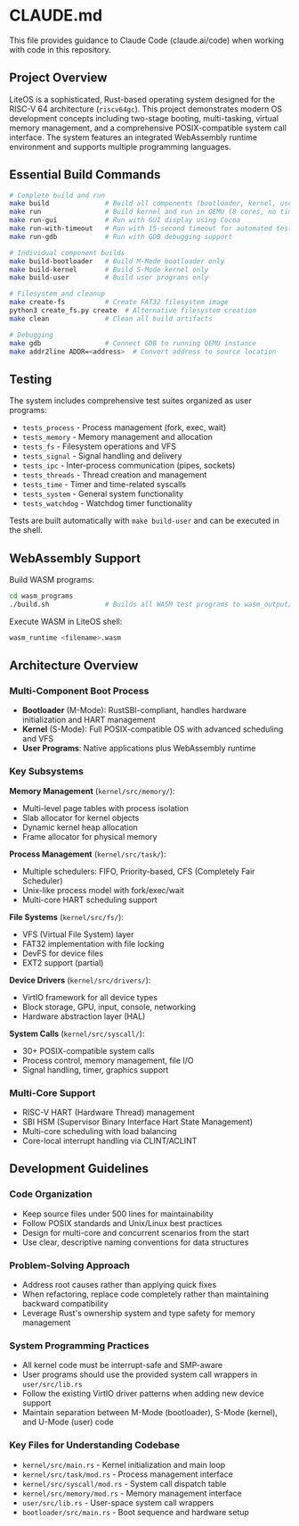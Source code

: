 # CLAUDE.md

This file provides guidance to Claude Code (claude.ai/code) when working with code in this repository.

## Project Overview

LiteOS is a sophisticated, Rust-based operating system designed for the RISC-V 64 architecture (`riscv64gc`). This project demonstrates modern OS development concepts including two-stage booting, multi-tasking, virtual memory management, and a comprehensive POSIX-compatible system call interface. The system features an integrated WebAssembly runtime environment and supports multiple programming languages.

## Essential Build Commands

```bash
# Complete build and run
make build              # Build all components (bootloader, kernel, user) + filesystem
make run                # Build kernel and run in QEMU (8 cores, no timeout)
make run-gui            # Run with GUI display using Cocoa
make run-with-timeout   # Run with 15-second timeout for automated testing
make run-gdb            # Run with GDB debugging support

# Individual component builds  
make build-bootloader   # Build M-Mode bootloader only
make build-kernel       # Build S-Mode kernel only  
make build-user         # Build user programs only

# Filesystem and cleanup
make create-fs          # Create FAT32 filesystem image
python3 create_fs.py create  # Alternative filesystem creation
make clean              # Clean all build artifacts

# Debugging
make gdb                # Connect GDB to running QEMU instance
make addr2line ADDR=<address>  # Convert address to source location
```

## Testing

The system includes comprehensive test suites organized as user programs:

- `tests_process` - Process management (fork, exec, wait)
- `tests_memory` - Memory management and allocation
- `tests_fs` - Filesystem operations and VFS
- `tests_signal` - Signal handling and delivery
- `tests_ipc` - Inter-process communication (pipes, sockets)
- `tests_threads` - Thread creation and management
- `tests_time` - Timer and time-related syscalls
- `tests_system` - General system functionality
- `tests_watchdog` - Watchdog timer functionality

Tests are built automatically with `make build-user` and can be executed in the shell.

## WebAssembly Support

Build WASM programs:
```bash
cd wasm_programs
./build.sh              # Builds all WASM test programs to wasm_output/
```

Execute WASM in LiteOS shell:
```bash
wasm_runtime <filename>.wasm
```

## Architecture Overview

### Multi-Component Boot Process
- **Bootloader** (M-Mode): RustSBI-compliant, handles hardware initialization and HART management
- **Kernel** (S-Mode): Full POSIX-compatible OS with advanced scheduling and VFS
- **User Programs**: Native applications plus WebAssembly runtime

### Key Subsystems

**Memory Management** (`kernel/src/memory/`):
- Multi-level page tables with process isolation
- Slab allocator for kernel objects
- Dynamic kernel heap allocation
- Frame allocator for physical memory

**Process Management** (`kernel/src/task/`):
- Multiple schedulers: FIFO, Priority-based, CFS (Completely Fair Scheduler)
- Unix-like process model with fork/exec/wait
- Multi-core HART scheduling support

**File Systems** (`kernel/src/fs/`):
- VFS (Virtual File System) layer
- FAT32 implementation with file locking
- DevFS for device files
- EXT2 support (partial)

**Device Drivers** (`kernel/src/drivers/`):
- VirtIO framework for all device types
- Block storage, GPU, input, console, networking
- Hardware abstraction layer (HAL)

**System Calls** (`kernel/src/syscall/`):
- 30+ POSIX-compatible system calls
- Process control, memory management, file I/O
- Signal handling, timer, graphics support

### Multi-Core Support
- RISC-V HART (Hardware Thread) management
- SBI HSM (Supervisor Binary Interface Hart State Management)
- Multi-core scheduling with load balancing
- Core-local interrupt handling via CLINT/ACLINT

## Development Guidelines

### Code Organization
- Keep source files under 500 lines for maintainability
- Follow POSIX standards and Unix/Linux best practices
- Design for multi-core and concurrent scenarios from the start
- Use clear, descriptive naming conventions for data structures

### Problem-Solving Approach
- Address root causes rather than applying quick fixes
- When refactoring, replace code completely rather than maintaining backward compatibility
- Leverage Rust's ownership system and type safety for memory management

### System Programming Practices
- All kernel code must be interrupt-safe and SMP-aware
- User programs should use the provided system call wrappers in `user/src/lib.rs`
- Follow the existing VirtIO driver patterns when adding new device support
- Maintain separation between M-Mode (bootloader), S-Mode (kernel), and U-Mode (user) code

### Key Files for Understanding Codebase
- `kernel/src/main.rs` - Kernel initialization and main loop
- `kernel/src/task/mod.rs` - Process management interface
- `kernel/src/syscall/mod.rs` - System call dispatch table
- `kernel/src/memory/mod.rs` - Memory management interface
- `user/src/lib.rs` - User-space system call wrappers
- `bootloader/src/main.rs` - Boot sequence and hardware setup